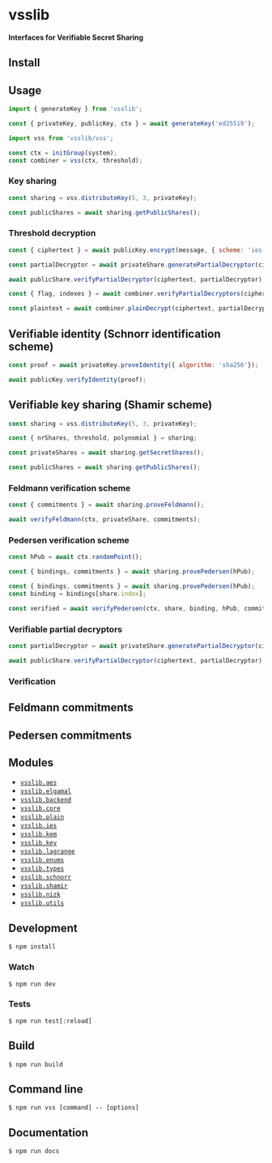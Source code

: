 # vsslib

**Interfaces for Verifiable Secret Sharing**

## Install

## Usage

```js
import { generateKey } from 'vsslib';

const { privateKey, publicKey, ctx } = await generateKey('ed25519');
```

```js
import vss from 'vsslib/vss';

const ctx = initGroup(system);
const combiner = vss(ctx, threshold);
```

### Key sharing

```js
const sharing = vss.distributeKey(5, 3, privateKey);

const publicShares = await sharing.getPublicShares();
```

### Threshold decryption

```js
const { ciphertext } = await publicKey.encrypt(message, { scheme: 'ies' });
```

```js
const partialDecryptor = await privateShare.generatePartialDecryptor(ciphertext);
```

```js
await publicShare.verifyPartialDecryptor(ciphertext, partialDecryptor);
```

```js
const { flag, indexes } = await combiner.verifyPartialDecryptors(ciphertext, publicShares, partialDecryptors);
```

```js
const plaintext = await combiner.plainDecrypt(ciphertext, partialDecryptors);
```

## Verifiable identity (Schnorr identification scheme)

```js
const proof = await privateKey.proveIdentity({ algorithm: 'sha256'});
```

```js
await publicKey.verifyIdentity(proof);
```

## Verifiable key sharing (Shamir scheme)

```js
const sharing = vss.distributeKey(5, 3, privateKey);

const { nrShares, threshold, polynomial } = sharing;
```

```js
const privateShares = await sharing.getSecretShares();
```

```js
const publicShares = await sharing.getPublicShares();
```

### Feldmann verification scheme

```js
const { commitments } = await sharing.proveFeldmann();
```

```js
await verifyFeldmann(ctx, privateShare, commitments);
```

### Pedersen verification scheme

```js
const hPub = await ctx.randomPoint();
```

```js
const { bindings, commitments } = await sharing.provePedersen(hPub);
```

```js
const { bindings, commitments } = await sharing.provePedersen(hPub);
const binding = bindings[share.index];
```

```js
const verified = await verifyPedersen(ctx, share, binding, hPub, commitments);
```

### Verifiable partial decryptors

```js
const partialDecryptor = await privateShare.generatePartialDecryptor(ciphertext);
```

```js
await publicShare.verifyPartialDecryptor(ciphertext, partialDecryptor);
```


### Verification

## Feldmann commitments

## Pedersen commitments

## Modules

- [`vsslib.aes`](./src/aes)
- [`vsslib.elgamal`](./src/elgamal)
- [`vsslib.backend`](./src/backend)
- [`vsslib.core`](./src/core)
- [`vsslib.plain`](./src/elgamal)
- [`vsslib.ies`](./src/elgamal)
- [`vsslib.kem`](./src/elgamal)
- [`vsslib.key`](./src/key)
- [`vsslib.lagrange`](./src/lagrange)
- [`vsslib.enums`](./src/enums)
- [`vsslib.types`](./src/types)
- [`vsslib.schnorr`](./src/schnorr)
- [`vsslib.shamir`](./src/shamir)
- [`vsslib.nizk`](./src/nizk)
- [`vsslib.utils`](./src/utils)

## Development

```
$ npm install
```

### Watch

```
$ npm run dev
```

### Tests

```
$ npm run test[:reload]
```

## Build

```
$ npm run build
```

## Command line

```
$ npm run vss [command] -- [options]
```

## Documentation

```
$ npm run docs
```
